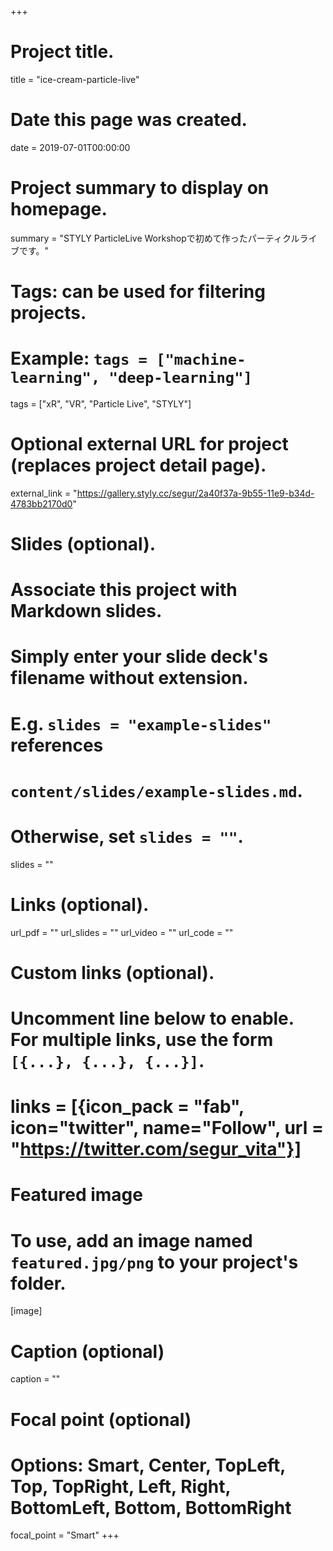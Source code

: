 +++
# Project title.
title = "ice-cream-particle-live"

# Date this page was created.
date = 2019-07-01T00:00:00

# Project summary to display on homepage.
summary = "STYLY ParticleLive Workshopで初めて作ったパーティクルライブです。"

# Tags: can be used for filtering projects.
# Example: `tags = ["machine-learning", "deep-learning"]`
tags = ["xR", "VR", "Particle Live", "STYLY"]

# Optional external URL for project (replaces project detail page).
external_link = "https://gallery.styly.cc/segur/2a40f37a-9b55-11e9-b34d-4783bb2170d0"

# Slides (optional).
#   Associate this project with Markdown slides.
#   Simply enter your slide deck's filename without extension.
#   E.g. `slides = "example-slides"` references 
#   `content/slides/example-slides.md`.
#   Otherwise, set `slides = ""`.
slides = ""

# Links (optional).
url_pdf = ""
url_slides = ""
url_video = ""
url_code = ""

# Custom links (optional).
#   Uncomment line below to enable. For multiple links, use the form `[{...}, {...}, {...}]`.
# links = [{icon_pack = "fab", icon="twitter", name="Follow", url = "https://twitter.com/segur_vita"}]

# Featured image
# To use, add an image named `featured.jpg/png` to your project's folder. 
[image]
  # Caption (optional)
  caption = ""

  # Focal point (optional)
  # Options: Smart, Center, TopLeft, Top, TopRight, Left, Right, BottomLeft, Bottom, BottomRight
  focal_point = "Smart"
+++

